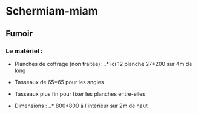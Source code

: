 # Schermiam-miam
## Fumoir
### Le matériel :

* Planches de coffrage (non traitée):
..* ici 12 planche 27*200 sur 4m de long

* Tasseaux de 65*65 pour les angles
* Tasseaux plus fin pour fixer les planches entre-elles

* Dimensions :
..* 800*800 à l'intérieur sur 2m de haut
